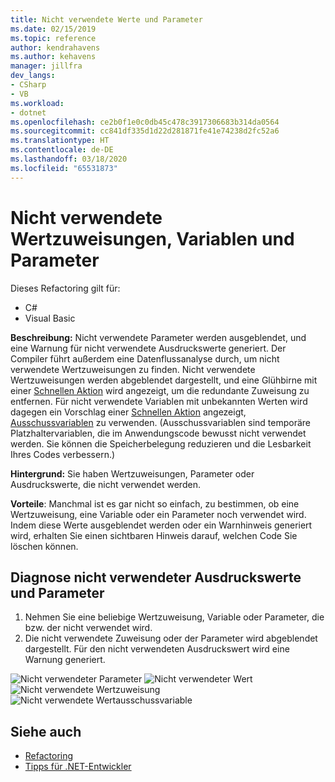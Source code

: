 ```yaml
---
title: Nicht verwendete Werte und Parameter
ms.date: 02/15/2019
ms.topic: reference
author: kendrahavens
ms.author: kehavens
manager: jillfra
dev_langs:
- CSharp
- VB
ms.workload:
- dotnet
ms.openlocfilehash: ce2b0f1e0c0db45c478c3917306683b314da0564
ms.sourcegitcommit: cc841df335d1d22d281871fe41e74238d2fc52a6
ms.translationtype: HT
ms.contentlocale: de-DE
ms.lasthandoff: 03/18/2020
ms.locfileid: "65531873"
---
```

# <a name="unused-value-assignments-variables-and-parameters"></a>Nicht verwendete Wertzuweisungen, Variablen und Parameter

Dieses Refactoring gilt für:

- C#
- Visual Basic

**Beschreibung:** Nicht verwendete Parameter werden ausgeblendet, und eine Warnung für nicht verwendete Ausdruckswerte generiert. Der Compiler führt außerdem eine Datenflussanalyse durch, um nicht verwendete Wertzuweisungen zu finden. Nicht verwendete Wertzuweisungen werden abgeblendet dargestellt, und eine Glühbirne mit einer [Schnellen Aktion](../quick-actions.md) wird angezeigt, um die redundante Zuweisung zu entfernen. Für nicht verwendete Variablen mit unbekannten Werten wird dagegen ein Vorschlag einer [Schnellen Aktion](../quick-actions.md) angezeigt, [Ausschussvariablen](/dotnet/csharp/discards) zu verwenden. (Ausschussvariablen sind temporäre Platzhaltervariablen, die im Anwendungscode bewusst nicht verwendet werden. Sie können die Speicherbelegung reduzieren und die Lesbarkeit Ihres Codes verbessern.)

**Hintergrund:** Sie haben Wertzuweisungen, Parameter oder Ausdruckswerte, die nicht verwendet werden.

**Vorteile**: Manchmal ist es gar nicht so einfach, zu bestimmen, ob eine Wertzuweisung, eine Variable oder ein Parameter noch verwendet wird. Indem diese Werte ausgeblendet werden oder ein Warnhinweis generiert wird, erhalten Sie einen sichtbaren Hinweis darauf, welchen Code Sie löschen können.

## <a name="unused-expression-values-and-parameters-diagnostic"></a>Diagnose nicht verwendeter Ausdruckswerte und Parameter

1. Nehmen Sie eine beliebige Wertzuweisung, Variable oder Parameter, die bzw. der nicht verwendet wird.
2. Die nicht verwendete Zuweisung oder der Parameter wird abgeblendet dargestellt. Für den nicht verwendeten Ausdruckswert wird eine Warnung generiert.

  ![Nicht verwendeter Parameter](media/unused-parameter.png)
  ![Nicht verwendeter Wert](media/unused-value.png)
  ![Nicht verwendete Wertzuweisung](media/unused-value-assignment.png)
  ![Nicht verwendete Wertausschussvariable](media/unused-value-discard.png)

## <a name="see-also"></a>Siehe auch

- [Refactoring](../refactoring-in-visual-studio.md)
- [Tipps für .NET-Entwickler](../csharp-developer-productivity.md)
